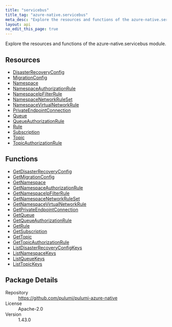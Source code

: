 ```yaml
---
title: "servicebus"
title_tag: "azure-native.servicebus"
meta_desc: "Explore the resources and functions of the azure-native.servicebus module."
layout: api
no_edit_this_page: true
---
```


<!-- WARNING: this file was generated by Pulumi Docs Generator. -->
<!-- Do not edit by hand unless you're certain you know what you are doing! -->

Explore the resources and functions of the azure-native.servicebus module.

<h2 id="resources">Resources</h2>
<ul class="api">
    <li><a href="disasterrecoveryconfig" title="DisasterRecoveryConfig"><span class="api-symbol api-symbol--resource"></span>DisasterRecoveryConfig</a></li>
    <li><a href="migrationconfig" title="MigrationConfig"><span class="api-symbol api-symbol--resource"></span>MigrationConfig</a></li>
    <li><a href="namespace" title="Namespace"><span class="api-symbol api-symbol--resource"></span>Namespace</a></li>
    <li><a href="namespaceauthorizationrule" title="NamespaceAuthorizationRule"><span class="api-symbol api-symbol--resource"></span>NamespaceAuthorizationRule</a></li>
    <li><a href="namespaceipfilterrule" title="NamespaceIpFilterRule"><span class="api-symbol api-symbol--resource"></span>NamespaceIpFilterRule</a></li>
    <li><a href="namespacenetworkruleset" title="NamespaceNetworkRuleSet"><span class="api-symbol api-symbol--resource"></span>NamespaceNetworkRuleSet</a></li>
    <li><a href="namespacevirtualnetworkrule" title="NamespaceVirtualNetworkRule"><span class="api-symbol api-symbol--resource"></span>NamespaceVirtualNetworkRule</a></li>
    <li><a href="privateendpointconnection" title="PrivateEndpointConnection"><span class="api-symbol api-symbol--resource"></span>PrivateEndpointConnection</a></li>
    <li><a href="queue" title="Queue"><span class="api-symbol api-symbol--resource"></span>Queue</a></li>
    <li><a href="queueauthorizationrule" title="QueueAuthorizationRule"><span class="api-symbol api-symbol--resource"></span>QueueAuthorizationRule</a></li>
    <li><a href="rule" title="Rule"><span class="api-symbol api-symbol--resource"></span>Rule</a></li>
    <li><a href="subscription" title="Subscription"><span class="api-symbol api-symbol--resource"></span>Subscription</a></li>
    <li><a href="topic" title="Topic"><span class="api-symbol api-symbol--resource"></span>Topic</a></li>
    <li><a href="topicauthorizationrule" title="TopicAuthorizationRule"><span class="api-symbol api-symbol--resource"></span>TopicAuthorizationRule</a></li>
</ul>

<h2 id="functions">Functions</h2>
<ul class="api">
    <li><a href="getdisasterrecoveryconfig" title="GetDisasterRecoveryConfig"><span class="api-symbol api-symbol--function"></span>GetDisasterRecoveryConfig</a></li>
    <li><a href="getmigrationconfig" title="GetMigrationConfig"><span class="api-symbol api-symbol--function"></span>GetMigrationConfig</a></li>
    <li><a href="getnamespace" title="GetNamespace"><span class="api-symbol api-symbol--function"></span>GetNamespace</a></li>
    <li><a href="getnamespaceauthorizationrule" title="GetNamespaceAuthorizationRule"><span class="api-symbol api-symbol--function"></span>GetNamespaceAuthorizationRule</a></li>
    <li><a href="getnamespaceipfilterrule" title="GetNamespaceIpFilterRule"><span class="api-symbol api-symbol--function"></span>GetNamespaceIpFilterRule</a></li>
    <li><a href="getnamespacenetworkruleset" title="GetNamespaceNetworkRuleSet"><span class="api-symbol api-symbol--function"></span>GetNamespaceNetworkRuleSet</a></li>
    <li><a href="getnamespacevirtualnetworkrule" title="GetNamespaceVirtualNetworkRule"><span class="api-symbol api-symbol--function"></span>GetNamespaceVirtualNetworkRule</a></li>
    <li><a href="getprivateendpointconnection" title="GetPrivateEndpointConnection"><span class="api-symbol api-symbol--function"></span>GetPrivateEndpointConnection</a></li>
    <li><a href="getqueue" title="GetQueue"><span class="api-symbol api-symbol--function"></span>GetQueue</a></li>
    <li><a href="getqueueauthorizationrule" title="GetQueueAuthorizationRule"><span class="api-symbol api-symbol--function"></span>GetQueueAuthorizationRule</a></li>
    <li><a href="getrule" title="GetRule"><span class="api-symbol api-symbol--function"></span>GetRule</a></li>
    <li><a href="getsubscription" title="GetSubscription"><span class="api-symbol api-symbol--function"></span>GetSubscription</a></li>
    <li><a href="gettopic" title="GetTopic"><span class="api-symbol api-symbol--function"></span>GetTopic</a></li>
    <li><a href="gettopicauthorizationrule" title="GetTopicAuthorizationRule"><span class="api-symbol api-symbol--function"></span>GetTopicAuthorizationRule</a></li>
    <li><a href="listdisasterrecoveryconfigkeys" title="ListDisasterRecoveryConfigKeys"><span class="api-symbol api-symbol--function"></span>ListDisasterRecoveryConfigKeys</a></li>
    <li><a href="listnamespacekeys" title="ListNamespaceKeys"><span class="api-symbol api-symbol--function"></span>ListNamespaceKeys</a></li>
    <li><a href="listqueuekeys" title="ListQueueKeys"><span class="api-symbol api-symbol--function"></span>ListQueueKeys</a></li>
    <li><a href="listtopickeys" title="ListTopicKeys"><span class="api-symbol api-symbol--function"></span>ListTopicKeys</a></li>
</ul>

<h2 id="package-details">Package Details</h2>
<dl class="package-details">
	<dt>Repository</dt>
	<dd><a href="https://github.com/pulumi/pulumi-azure-native">https://github.com/pulumi/pulumi-azure-native</a></dd>
	<dt>License</dt>
	<dd>Apache-2.0</dd>
	<dt>Version</dt>
	<dd>1.43.0</dd>
</dl>

